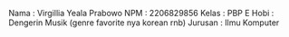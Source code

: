 Nama    : Virgillia Yeala Prabowo
NPM     : 2206829856
Kelas   : PBP E
Hobi    : Dengerin Musik (genre favorite nya korean rnb)
Jurusan : Ilmu Komputer